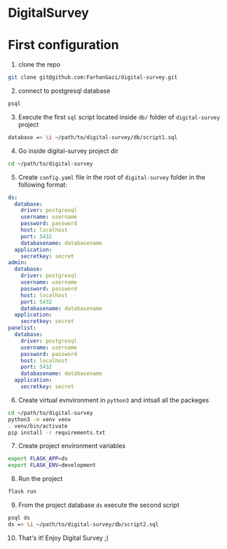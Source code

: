 # DigitalSurvey

# First configuration
1. clone the repo
```bash
git clone git@github.com:FarhanGazi/digital-survey.git
```

2. connect to postgresql database
```bash
psql
```

3. Execute the first `sql` script located inside `db/` folder of `digital-survey` project
```bash
database => \i ~/path/to/digital-survey/db/script1.sql
```

4. Go inside digital-survey project dir
```bash
cd ~/path/to/digital-survey
```

5. Create `config.yaml` file in the root of `digital-survey` folder in the following format:
```yaml
ds:
  database:
    driver: postgresql
    username: username
    password: password
    host: localhost
    port: 5432
    databasename: databasename
  application:
    secretkey: secret
admin:
  database:
    driver: postgresql
    username: username
    password: password
    host: localhost
    port: 5432
    databasename: databasename
  application:
    secretkey: secret
panelist:
  database:
    driver: postgresql
    username: username
    password: password
    host: localhost
    port: 5432
    databasename: databasename
  application:
    secretkey: secret
```

6. Create virtual evnvironment in `python3` and intsall all the packeges
```bash
cd ~/path/to/digital-survey
python3 -m venv venv
. venv/bin/activate
pip install -r requirements.txt
```

7. Create project environment variables
```bash
export FLASK_APP=ds
export FLASK_ENV=development
```

8. Run the project
```bash
flask run
```

9. From the project database `ds` execute the second script
```bash
psql ds
ds => \i ~/path/to/digital-survey/db/script2.sql
```

10. That's it! Enjoy Digital Survey ;)
